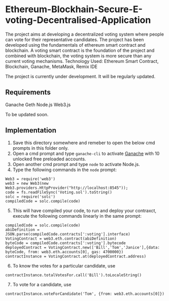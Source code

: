 # Ethereum-Blockhain-Secure-E-voting-Decentralised-Application

The project aims at developing a decentralized voting system where people can vote for their representative candidates. The project has been developed using the fundamentals of ethereum smart contract and blockchain. A voting smart contract is the foundation of the project and combined with blockchain, the voting system is more secure than any current voting mechanisms.
Technology Used: Ethereum Smart Contract, Blockchain, Ganache, MetaMask, Remix IDE 

The project is currently under development. It will be regularly updated.

## Requirements
Ganache
Geth
Node.js
Web3.js

To be updated soon.


## Implementation
1. Save this directory somewhere and remeber to open the below cmd prompts in this folder only.
2. Open a cmd prompt and type `ganache-cli` to activate [Ganache] with 10 unlocked free preloaded accounts.
3. Open another cmd prompt and type `node` to activate Node.js.
4. Type the following commands in the `node` prompt:
```
Web3 = require('web3')
web3 = new Web3(new Web3.providers.HttpProvider("http://localhost:8545"));
code = fs.readFileSync('Voting.sol').toString()
solc = require('solc')
compiledCode = solc.compile(code)
```
5. This will have compiled your code, to run and deploy your contraxct, execute the following commands linearly in the same prompt:
```
compiledCode = solc.compile(code)
abiDefinition = JSON.parse(compiledCode.contracts[':voting'].interface)
VotingContract = web3.eth.contract(abiDefinition)
byteCode = compiledCode.contracts[':voting'].bytecode
deployedContract = VotingContract.new(['Bill','Tom','Janice'],{data: byteCode, from: web3.eth.accounts[0], gas: 4700000})
contractInstance = VotingContract.at(deployedContract.address)
```
6. To know the votes for a particular candidate, use
```
contractInstance.totalVotesFor.call('Bill').toLocaleString()
```
7. To vote for a candidate, use
```
contractInstance.voteForCandidate('Tom', {from: web3.eth.accounts[0]})
```
[Ganache]: https://github.com/trufflesuite/ganache
